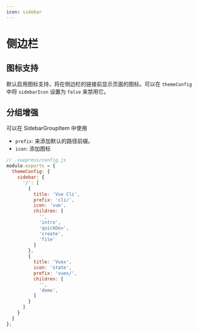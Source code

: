 ```yaml
---
icon: sidebar
---
```


# 侧边栏

## 图标支持

默认启用图标支持，将在侧边栏的链接前显示页面的图标。可以在 `themeConfig` 中将 `sidebarIcon` 设置为 `false` 来禁用它。

## 分组增强

可以在 SidebarGroupItem 中使用

- `prefix`: 来添加默认的路径前缀。
- `icon`: 添加图标

```js
// .vuepress/config.js
module.exports = {
  themeConfig: {
    sidebar: {
      '/': [
        {
          title: 'Vue Cli',
          prefix: 'cli/',
          icon: 'vue',
          children: [
            '',
            'intro',
            'quickDev',
            'create',
            'file'
          ]
        },
        {
          title: 'Vuex',
          icon: 'state',
          prefix: 'vuex/',
          children: [
            '',
            'demo',
          ]
        }
      ]
    }
  }
};
```
